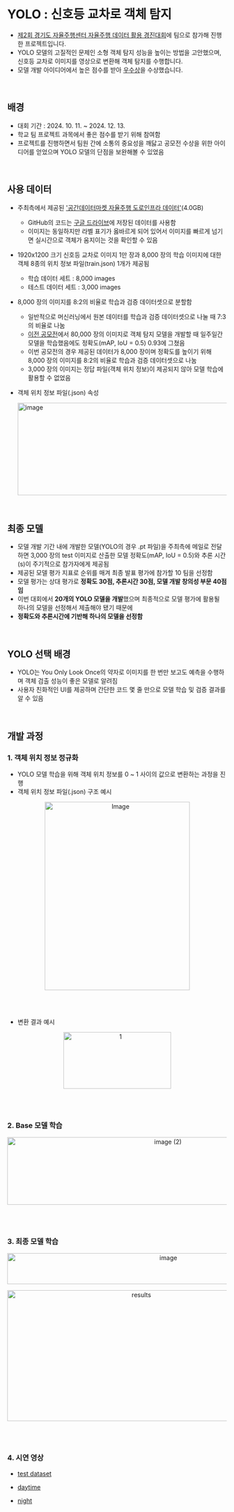 # YOLO : 신호등 교차로 객체 탐지
- [제2회 경기도 자율주행센터 자율주행 데이터 활용 경진대회](https://ggzerocity.or.kr/?p=38&page=1&viewMode=view&reqIdx=202408291933131878)에 팀으로 참가해 진행한 프로젝트입니다.
- YOLO 모델의 고질적인 문제인 소형 객체 탐지 성능을 높이는 방법을 고안했으며, 신호등 교차로 이미지를 영상으로 변환해 객체 탐지를 수행합니다.
- 모델 개발 아이디어에서 높은 점수를 받아 [우수상](https://graceful-cello-0d4.notion.site/2-2397d8d98aa880aa84c1d23e3a2132d8?source=copy_link)을 수상했습니다.

<Br>

## 배경
- 대회 기간 : 2024. 10. 11. ~ 2024. 12. 13.
- 학교 팀 프로젝트 과목에서 좋은 점수를 받기 위해 참여함
- 프로젝트를 진행하면서 팀원 간에 소통의 중요성을 깨닳고 공모전 수상을 위한 아이디어를 얻었으며 YOLO 모델의 단점을 보완해볼 수 있었음

<Br>

## 사용 데이터
- 주최측에서 제공된 ['공간데이터마켓 자율주행 도로인프라 데이터'](https://drive.google.com/drive/folders/1M-h3gC3zlh-ouqTvU_44FY_p22i7qXXI?usp=sharing)(4.0GB)
  - GitHub의 코드는 [구글 드라이브](https://drive.google.com/file/d/1V_gli7OmBji3p9X1z23ipHjH_9-fqxw6/view?usp=sharing)에 저장된 데이터를 사용함
  - 이미지는 동일하지만 라벨 표기가 옳바르게 되어 있어서 이미지를 빠르게 넘기면 실시간으로 객체가 움지이는 것을 확인할 수 있음 
- 1920x1200 크기 신호등 교차로 이미지 1만 장과 8,000 장의 학습 이미지에 대한 객체 8종의 위치 정보 파일(train.json) 1개가 제공됨
  - 학습 데이터 세트 : 8,000 images 
  - 테스트 데이터 세트 : 3,000 images
- 8,000 장의 이미지를 8:2의 비율로 학습과 검증 데이터셋으로 분할함
  - 일반적으로 머신러닝에서 원본 데이터를 학습과 검증 데이터셋으로 나눌 때 7:3의 비율로 나눔
  - [이전 공모전](https://github.com/ksp4083-coder/objectdetection_driving2.git)에서 80,000 장의 이미지로 객체 탐지 모델을 개발할 때 일주일간 모델을 학습했음에도 정확도(mAP, IoU = 0.5) 0.93에 그쳤음
  - 이번 공모전의 경우 제공된 데이터가 8,000 장이며 정확도를 높이기 위해 8,000 장의 이미지를 8:2의 비율로 학습과 검증 데이터셋으로 나눔    
  - 3,000 장의 이미지는 정답 파일(객체 위치 정보)이 제공되지 않아 모델 학습에 활용할 수 없었음
- 객체 위치 정보 파일(.json) 속성

  <img width="500" height="212" alt="image" src="https://github.com/user-attachments/assets/e8678848-f806-4689-a236-fb5a6ad662ff" />

<br>

## 최종 모델
- 모델 개발 기간 내에 개발한 모델(YOLO의 경우 .pt 파일)을 주최측에 메일로 전달하면 3,000 장의 test 이미지로 산출한 모델 정확도(mAP, IoU = 0.5)와 추론 시간(s)이 주기적으로 참가자에게 제공됨
- 제공된 모델 평가 지표로 순위를 매겨 최종 발표 평가에 참가할 10 팀을 선정함
- 모델 평가는 상대 평가로 **정확도 30점, 추론시간 30점, 모델 개발 창의성 부문 40점임**
- 이번 대회에서 **20개의 YOLO 모델을 개발**했으며 최종적으로 모델 평가에 활용될 하나의 모델을 선정해서 제출해야 됐기 때문에
- **정확도와 추론시간에 기반해 하나의 모델을 선정함**


<br>

## YOLO 선택 배경
- YOLO는 You Only Look Once의 약자로 이미지를 한 번만 보고도 예측을 수행하며 객체 검출 성능이 좋은 모델로 알려짐
- 사용자 친화적인 UI를 제공하며 간단한 코드 몇 줄 만으로 모델 학습 및 검증 결과를 알 수 있음

<br>

## 개발 과정
### 1. 객체 위치 정보 정규화
- YOLO 모델 학습을 위해 객체 위치 정보를 0 ~ 1 사이의 값으로 변환하는 과정을 진행
- 객체 위치 정보 파일(.json) 구조 예시
<p align="center">
<img width="333" height="432" alt="Image" src="https://github.com/user-attachments/assets/c8b47ed1-5f2b-4110-9e6b-4ad034b28de7" />
</p>

<br>
<br>

- 변환 결과 예시
<p align="center">
<img width="247" height="130" alt="1" src="https://github.com/user-attachments/assets/e4e16ba8-8d67-4eb5-8e54-528da78cacb0" />
</p>

<br>
<br>

### 2. Base 모델 학습
<p align="center">
<img width="722" height="155" alt="image (2)" src="https://github.com/user-attachments/assets/fbc7bbc1-ffde-4628-a7eb-a4c1463476a4" />
</p>


<br>
<br>

### 3. 최종 모델 학습
<p align="center">
<img width="724" height="71" alt="image" src="https://github.com/user-attachments/assets/92f9c6e6-7bb9-4d52-ab29-cffcf208a011" />
</p>


<p align="center">
<img width="600" height="300" alt="results" src="https://github.com/user-attachments/assets/b93ab859-a1f2-426f-9c90-45c0ac75b1bf" />
</p>


<br>
<br>

### 4. 시연 영상

- [test dataset](https://github.com/user-attachments/assets/715ef921-bc30-4d1c-8d89-b6caf0dff56a)

- [daytime](https://github.com/user-attachments/assets/1867900f-da03-4578-b419-428d62d5cc6e)

- [night](https://github.com/user-attachments/assets/45fd9091-5d0a-4dc5-b9da-cfb9ff2c104a)







 

